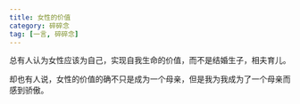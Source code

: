 ```yaml
---
title: 女性的价值
category: 碎碎念
tag: [一言, 碎碎念]
---
```


总有人认为女性应该为自己，实现自我生命的价值，而不是结婚生子，相夫育儿。

却也有人说，女性的价值的确不只是成为一个母亲，但是我为我成为了一个母亲而感到骄傲。